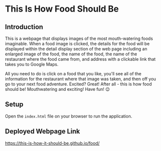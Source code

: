 # This Is How Food Should Be

## Introduction

This is a webpage that displays images of the most mouth-watering foods imaginable. When a food image is clicked, the details for the food will be displayed within the detail display section of the web page including an enlarged image of the food, the name of the food, the name of the restaurant where the food came from, and address with a clickable link that takes you to Google Maps.

All you need to do is click on a food that you like, you'll see all of the information for the restaurant where that image was taken, and then off you go to your next food adventure. Excited? Great! After all - this is how food should be! Mouthwatering and exciting! Have fun! :wink:

## Setup

Open the `index.html` file on your browser to run the application.

## Deployed Webpage Link

https://this-is-how-it-should-be.github.io/food/
